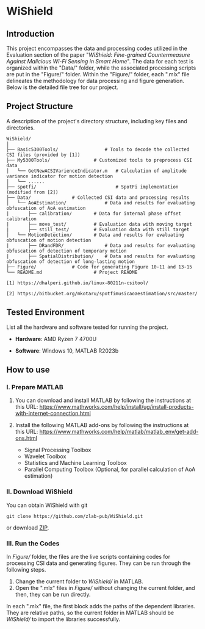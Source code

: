 # WiShield

## Introduction
This project encompasses the data and processing codes utilized in the Evaluation section of the paper "_WiShield: Fine-grained Countermeasure Against Malicious Wi-Fi Sensing in Smart Home_". 
The data for each test is organized within the "Data/" folder, while the associated processing scripts are put in the "Figure/" folder. 
Within the "Figure/" folder, each ".mlx" file delineates the methodology for data processing and figure generation.
Below is the detailed file tree for our project.

## Project Structure
A description of the project's directory structure, including key files and directories.

```plaintext
WiShield/
│
├── Basic5300Tools/         		# Tools to decode the collected CSI files (provided by [1])
├── My5300Tools/     			# Customized tools to preprocess CSI data
│   └── GetNewACSIVarienceIndicator.m	# Calculation of amplitude variance indicator for motion detection
│   └── ......
├── spotfi/   	                        # SpotFi implementation (modified from [2])
├── Data/				# Collected CSI data and processing results
│   └── AoAEstimation/		        # Data and results for evaluating obfuscation of AoA estimation
|       ├── calibration/		# Data for internal phase offset calibration
|       ├── move_test/			# Evaluation data with moving target
|       ├── still_test/			# Evaluation data with still target
│   └── MotionDetection/		# Data and results for evaluating obfuscation of motion detection
|       ├── DRandFDR/		        # Data and results for evaluating obfuscation of detection of temporary motion
|       ├── SpatialDistribution/	# Data and results for evaluating obfuscation of detection of long-lasting motion
├── Figure/				# Code for generating Figure 10-11 and 13-15
└── README.md           		# Project README

[1] https://dhalperi.github.io/linux-80211n-csitool/

[2] https://bitbucket.org/mkotaru/spotfimusicaoaestimation/src/master/

```

## Tested Environment
List all the hardware and software tested for running the project.

+ **Hardware**: AMD Ryzen 7 4700U

+ **Software**: Windows 10, MATLAB R2023b

## How to use
### I. Prepare MATLAB
1. You can download and install MATLAB by following the instructions at this URL: https://www.mathworks.com/help/install/ug/install-products-with-internet-connection.html
2. Install the following MATLAB add-ons by following the instructions at this URL: https://www.mathworks.com/help/matlab/matlab_env/get-add-ons.html

   + Signal Processing Toolbox
   + Wavelet Toolbox
   + Statistics and Machine Learning Toolbox
   + Parallel Computing Toolbox (Optional, for parallel calculation of AoA estimation)

### II. Download WiShield
You can obtain WiShield with git
```
git clone https://github.com/zlab-pub/WiShield.git
```
or download [ZIP](https://github.com/zlab-pub/WiShield/archive/refs/heads/main.zip).

### III. Run the Codes
In _Figure/_ folder, the files are the live scripts containing codes for processing CSI data and generating figures. They can be run through the following steps.
1. Change the current folder to _WiShield/_ in MATLAB.
2. Open the ".mlx" files in _Figure/_ without changing the current folder, and then, they can be run directly.

In each ".mlx" file, the first block adds the paths of the dependent libraries. They are relative paths, so the current folder in MATLAB should be _WiShield/_ to import the libraries successfully.
